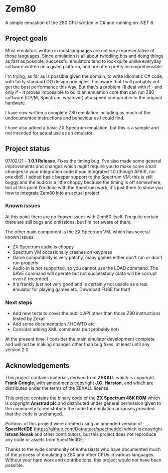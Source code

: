 # Zem80

A simple emulation of the Z80 CPU written in C# and running on .NET 6. 

## Project goals

Most emulators written in most languages are not very representative of those languages. Since emulation is all about twiddling bits and doing things as fast as possible, successful emulators tend to look quite unlike everyday software written on a given platform, and are often pretty incomprehensible. 

I'm trying, as far as is possible given the domain, to write idiomatic C# code, with fairly standard OO design principles. I'm aware that I will probably not get the best performance this way. But that's a problem I'll deal with if - and only if - it proves impossible to build an emulation core that can run Z80 software (CP/M, Spectrum, whatever) at a speed comparable to the original hardware.  

I have now written a complete Z80 emulation including as much of the undocumented instructions and behaviour as I could find.

I have also added a basic ZX Spectrum emulation, but this is a sample and not intended for actual use as an emulator. 

## Project status
07/02/21 - **1.0.1 Release**. Fixes the timing bug. I've also made some general improvements and changes which *might* require you to make some small changes to your integration code if you integrated 1.0 (though AFAIK, no-one did!). I added basic beeper support to the Spectrum VM, this is still buggy and the audio is a little choppy because the timing is off somewhere, but at this point I'm done with the Spectrum work, it's just there to show you how to integrate Zem80 into an actual project. 

### Known issues ###

At this point there are no *known* issues with Zem80 itself. I'm quite certain there are still bugs and omissions, but I'm not aware of them.

The other main component is the ZX Spectrum VM, which has several known issues:

* ZX Spectrum audio is choppy
* Spectrum VM occasionally crashes on keypress 
* Game compatibility is very patchy, many games either don't run or don't run properly
* Audio in is not supported, so you cannot use the LOAD command. The SAVE command will operate but not successfully (data will be corrupt even if recorded)
* It's frankly just not very good and is certainly not usable as a real emulator for playing games etc. Download FUSE for that!

### Next steps ###

* Add new tests to cover the public API other than those Z80 instructions tested by Zexall
* Add some documentation / HOWTO etc
* Consider adding XML comments (but probably not)

At the present time, I consider the main emulator development complete and will not be making changes other than bug fixes, at least until any version 2.0.

## Acknowledgements ##

This project contains materials derived from **ZEXALL** which is copyright **Frank Cringle**, with amendments copyright **J.G. Harston**, and which are distributed under the terms of the ZEXALL license. 

This project contains the binary code of the **ZX Spectrum 48K ROM** which is copyright **Amstrad plc** and distributed under general permission given to the community to redistribute the code for emulation purposes provided that the code is unchanged. 

Portions of this project were created using an amended version of **SpectNetIDE** (https://github.com/Dotneteer/spectnetide) which is copyright **Istvan Novak** and other contributors, but this project does not reproduce any code or assets from SpectNetIDE.

Thanks to the wide community of enthusiasts who have documented much of the process of emulating a Z80 and other CPUs in various languages. Without your hard work and contributions, this project would not have been possible. 
